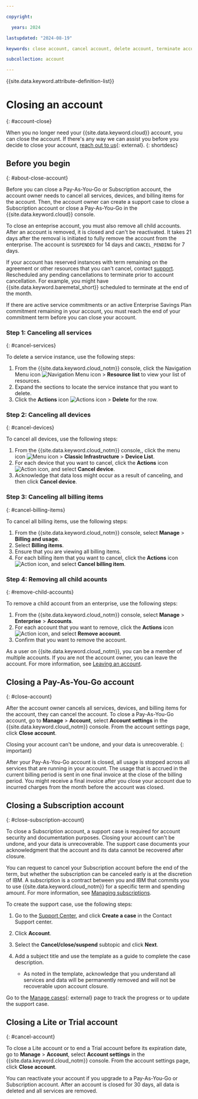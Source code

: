```yaml
---

copyright:

  years: 2024

lastupdated: "2024-08-19"

keywords: close account, cancel account, delete account, terminate account

subcollection: account

---
```


{{site.data.keyword.attribute-definition-list}}


# Closing an account
{: #account-close}

When you no longer need your {{site.data.keyword.cloud}} account, you can close the account. If there's any way we can assist you before you decide to close your account, [reach out to us](/unifiedsupport/supportcenter){: external}.
{: shortdesc}

## Before you begin
{: #about-close-account}

Before you can close a Pay-As-You-Go or Subscription account, the account owner needs to cancel all services, devices, and billing items for the account. Then, the account owner can create a support case to close a Subscription account or close a Pay-As-You-Go in the {{site.data.keyword.cloud}} console.

To close an enteprise account, you must also remove all child accounts. After an account is removed, it is closed and can't be reactivated. It takes 21 days after the removal is initiated to fully remove the account from the enterprise. The account is `SUSPENDED` for 14 days and `CANCEL_PENDING` for 7 days.

If your account has reserved instances with term remaining on the agreement or other resources that you can't cancel, contact [support](/unifiedsupport/supportcenter). Rescheduled any pending cancellations to terminate prior to account cancellation. For example, you might have {{site.data.keyword.baremetal_short}} scheduled to terminate at the end of the month.

If there are active service commitments or an active Enterprise Savings Plan commitment remaining in your account, you must reach the end of your commitment term before you can close your account.

### Step 1: Canceling all services
{: #cancel-services}

To delete a service instance, use the following steps:
1. From the {{site.data.keyword.cloud_notm}} console, click the Navigation Menu icon ![Navigation Menu icon](../icons/icon_hamburger.svg "Menu") > **Resource list** to view your list of resources.
2. Expand the sections to locate the service instance that you want to delete.
3. Click the **Actions** icon ![Actions icon](../icons/action-menu-icon.svg "Actions") > **Delete** for the row.

### Step 2: Canceling all devices
{: #cancel-devices}

To cancel all devices, use the following steps:
1. From the {{site.data.keyword.cloud_notm}} console,, click the menu icon ![Menu icon](../../icons/icon_hamburger.svg) > **Classic Infrastructure** > **Device List**.
1. For each device that you want to cancel, click the **Actions** icon ![Action icon](../icons/action-menu-icon.svg "Actions"), and select **Cancel device**.
1. Acknowledge that data loss might occur as a result of canceling, and then click **Cancel device**.

### Step 3: Canceling all billing items
{: #cancel-billing-items}

To cancel all billing items, use the following steps:
1. From the {{site.data.keyword.cloud_notm}} console, select **Manage** > **Billing and usage**.
1. Select **Billing items**.
1. Ensure that you are viewing all billing items.
1. For each billing item that you want to cancel, click the **Actions** icon ![Action icon](../icons/action-menu-icon.svg "Actions"), and select **Cancel billing item**.

### Step 4: Removing all child acounts
{: #remove-child-accounts}

To remove a child account from an enterprise, use the following steps:
1. From the {{site.data.keyword.cloud_notm}} console, select **Manage** > **Enterprise** > **Accounts**.
1. For each account that you want to remove, click the **Actions** icon ![Action icon](../icons/action-menu-icon.svg "Actions"), and select **Remove account**.
1. Confirm that you want to remove the account.

As a user on {{site.data.keyword.cloud_notm}}, you can be a member of multiple accounts. If you are not the account owner, you can leave the account. For more information, see [Leaving an account](/docs/account?topic=account-account-membership).

## Closing a Pay-As-You-Go account
{: #close-account}

After the account owner cancels all services, devices, and billing items for the account, they can cancel the account. To close a Pay-As-You-Go account, go to **Manage** > **Account**, select **Account settings** in the {{site.data.keyword.cloud_notm}} console. From the account settings page, click **Close account**.

Closing your account can't be undone, and your data is unrecoverable.
{: important}

After your Pay-As-You-Go account is closed, all usage is stopped across all services that are running in your account. The usage that is accrued in the current billing period is sent in one final invoice at the close of the billing period. You might receive a final invoice after you close your account due to incurred charges from the month before the account was closed.

## Closing a Subscription account
{: #close-subscription-account}

To close a Subscription account, a support case is required for account security and documentation purposes. Closing your account can't be undone, and your data is unrecoverable. The support case documents your acknowledgment that the account and its data cannot be recovered after closure.

You can request to cancel your Subscription account before the end of the term, but whether the subscription can be canceled early is at the discretion of IBM. A subscription is a contract between you and IBM that commits you to use {{site.data.keyword.cloud_notm}} for a specific term and spending amount. For more information, see [Managing subscriptions](/docs/billing-usage?topic=billing-usage-subscriptions).

To create the support case, use the following steps:
1. Go to the [Support Center](/unifiedsupport/supportcenter), and click **Create a case** in the Contact Support center.
1. Click **Account**.
1. Select the **Cancel/close/suspend** subtopic and click **Next**.
1. Add a subject title and use the template as a guide to complete the case description.

   * As noted in the template, acknowledge that you understand all services and data will be permanently removed and will not be recoverable upon account closure.

Go to the [Manage cases](/unifiedsupport/cases/manage){: external} page to track the progress or to update the support case.

## Closing a Lite or Trial account
{: #cancel-account}

To close a Lite account or to end a Trial account before its expiration date, go to **Manage** > **Account**, select **Account settings** in the {{site.data.keyword.cloud_notm}} console. From the account settings page, click **Close account**.

You can reactivate your account if you upgrade to a Pay-As-You-Go or Subscription account. After an account is closed for 30 days, all data is deleted and all services are removed.
